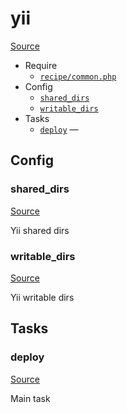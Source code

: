 <!-- DO NOT EDIT THIS FILE! -->
<!-- Instead edit recipe/yii.php -->
<!-- Then run bin/docgen -->

# yii

[Source](/recipe/yii.php)



* Require
  * [`recipe/common.php`](/recipe/common.php)
* Config
  * [`shared_dirs`](#shared_dirs)
  * [`writable_dirs`](#writable_dirs)
* Tasks
  * [`deploy`](#deploy) — 

## Config
### shared_dirs
[Source](/recipe/yii.php#L7)

Yii shared dirs

### writable_dirs
[Source](/recipe/yii.php#L10)

Yii writable dirs


## Tasks
### deploy
[Source](/recipe/yii.php#L15)

Main task

